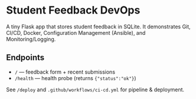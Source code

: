 # Student Feedback DevOps

A tiny Flask app that stores student feedback in SQLite. It demonstrates Git, CI/CD, Docker, Configuration Management (Ansible), and Monitoring/Logging.

## Endpoints
- `/` — feedback form + recent submissions
- `/health` — health probe (returns `{"status":"ok"}`)

See `/deploy` and `.github/workflows/ci-cd.yml` for pipeline & deployment.
